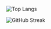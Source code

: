 ![Top Langs](https://github-readme-stats.vercel.app/api/top-langs/?username=IraHumanitas&theme=radical)

![GitHub Streak](https://github-readme-streak-stats.herokuapp.com/?user=IraHumanitas&theme=radical)

